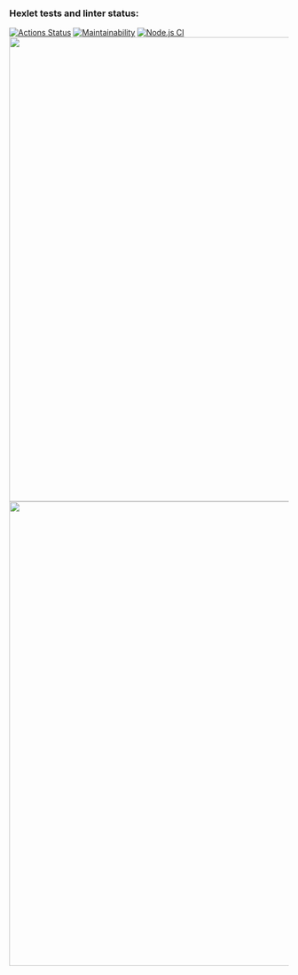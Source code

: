### Hexlet tests and linter status:
[![Actions Status](https://github.com/danzelito/backend-project-lvl1/workflows/hexlet-check/badge.svg)](https://github.com/danzelito/backend-project-lvl1/actions)
[![Maintainability](https://api.codeclimate.com/v1/badges/a99a88d28ad37a79dbf6/maintainability)](https://codeclimate.com/github/codeclimate/codeclimate/maintainability)
[![Node.js CI](https://github.com/danzelito/backend-project-lvl1/actions/workflows/linter-checker.yml/badge.svg)](https://github.com/danzelito/backend-project-lvl1/actions/workflows/linter-checker.yml)
<a href="https://asciinema.org/a/421976"><img src="https://asciinema.org/a/421976.png" width="836"/></a>
<a href="https://asciinema.org/a/31seF7exWe4IbfS8MVh8JZYQj"><img src="https://asciinema.org/a/31seF7exWe4IbfS8MVh8JZYQj.png" width="836"/></a>
